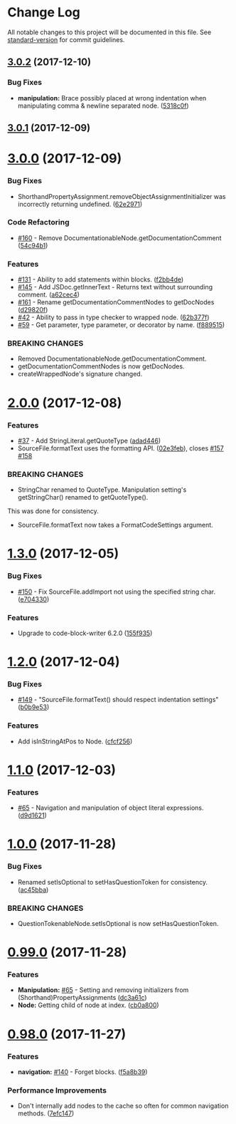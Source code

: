 # Change Log

All notable changes to this project will be documented in this file. See [standard-version](https://github.com/conventional-changelog/standard-version) for commit guidelines.

<a name="3.0.2"></a>
## [3.0.2](https://github.com/dsherret/ts-simple-ast/compare/3.0.1...3.0.2) (2017-12-10)


### Bug Fixes

* **manipulation:** Brace possibly placed at wrong indentation when manipulating comma & newline separated node. ([5318c0f](https://github.com/dsherret/ts-simple-ast/commit/5318c0f))



<a name="3.0.1"></a>
## [3.0.1](https://github.com/dsherret/ts-simple-ast/compare/3.0.0...3.0.1) (2017-12-09)



<a name="3.0.0"></a>
# [3.0.0](https://github.com/dsherret/ts-simple-ast/compare/2.0.0...3.0.0) (2017-12-09)


### Bug Fixes

* ShorthandPropertyAssignment.removeObjectAssignmentInitializer was incorrectly returning undefined. ([62e2971](https://github.com/dsherret/ts-simple-ast/commit/62e2971))


### Code Refactoring

* [#160](https://github.com/dsherret/ts-simple-ast/issues/160) - Remove DocumentationableNode.getDocumentationComment ([54c94b1](https://github.com/dsherret/ts-simple-ast/commit/54c94b1))


### Features

* [#131](https://github.com/dsherret/ts-simple-ast/issues/131) - Ability to add statements within blocks. ([f2bb4de](https://github.com/dsherret/ts-simple-ast/commit/f2bb4de))
* [#145](https://github.com/dsherret/ts-simple-ast/issues/145) - Add JSDoc.getInnerText - Returns text without surrounding comment. ([a62cec4](https://github.com/dsherret/ts-simple-ast/commit/a62cec4))
* [#161](https://github.com/dsherret/ts-simple-ast/issues/161) - Rename getDocumentationCommentNodes to getDocNodes ([d29820f](https://github.com/dsherret/ts-simple-ast/commit/d29820f))
* [#42](https://github.com/dsherret/ts-simple-ast/issues/42) - Ability to pass in type checker to wrapped node. ([62b377f](https://github.com/dsherret/ts-simple-ast/commit/62b377f))
* [#59](https://github.com/dsherret/ts-simple-ast/issues/59) - Get parameter, type parameter, or decorator by name. ([f889515](https://github.com/dsherret/ts-simple-ast/commit/f889515))


### BREAKING CHANGES

* Removed DocumentationableNode.getDocumentationComment.
* getDocumentationCommentNodes is now getDocNodes.
* createWrappedNode's signature changed.



<a name="2.0.0"></a>
# [2.0.0](https://github.com/dsherret/ts-simple-ast/compare/1.3.0...2.0.0) (2017-12-08)


### Features

* [#37](https://github.com/dsherret/ts-simple-ast/issues/37) - Add StringLiteral.getQuoteType ([adad446](https://github.com/dsherret/ts-simple-ast/commit/adad446))
* SourceFile.formatText uses the formatting API. ([02e3feb](https://github.com/dsherret/ts-simple-ast/commit/02e3feb)), closes [#157](https://github.com/dsherret/ts-simple-ast/issues/157) [#158](https://github.com/dsherret/ts-simple-ast/issues/158)


### BREAKING CHANGES

* StringChar renamed to QuoteType. Manipulation setting's getStringChar() renamed to getQuoteType().

This was done for consistency.
* SourceFile.formatText now takes a FormatCodeSettings argument.



<a name="1.3.0"></a>
# [1.3.0](https://github.com/dsherret/ts-simple-ast/compare/1.2.0...1.3.0) (2017-12-05)


### Bug Fixes

* [#150](https://github.com/dsherret/ts-simple-ast/issues/150) - Fix SourceFile.addImport not using the specified string char. ([e704330](https://github.com/dsherret/ts-simple-ast/commit/e704330))


### Features

* Upgrade to code-block-writer 6.2.0 ([155f935](https://github.com/dsherret/ts-simple-ast/commit/155f935))



<a name="1.2.0"></a>
# [1.2.0](https://github.com/dsherret/ts-simple-ast/compare/1.1.0...1.2.0) (2017-12-04)


### Bug Fixes

* [#149](https://github.com/dsherret/ts-simple-ast/issues/149) - "SourceFile.formatText() should respect indentation settings" ([b0b9e53](https://github.com/dsherret/ts-simple-ast/commit/b0b9e53))


### Features

* Add isInStringAtPos to Node. ([cfcf256](https://github.com/dsherret/ts-simple-ast/commit/cfcf256))



<a name="1.1.0"></a>
# [1.1.0](https://github.com/dsherret/ts-simple-ast/compare/1.0.0...1.1.0) (2017-12-03)


### Features

* [#65](https://github.com/dsherret/ts-simple-ast/issues/65) - Navigation and manipulation of object literal expressions. ([d9d1621](https://github.com/dsherret/ts-simple-ast/commit/d9d1621))



<a name="1.0.0"></a>
# [1.0.0](https://github.com/dsherret/ts-simple-ast/compare/0.99.0...1.0.0) (2017-11-28)


### Bug Fixes

* Renamed setIsOptional to setHasQuestionToken for consistency. ([ac45bba](https://github.com/dsherret/ts-simple-ast/commit/ac45bba))


### BREAKING CHANGES

* QuestionTokenableNode.setIsOptional is now setHasQuestionToken.



<a name="0.99.0"></a>
# [0.99.0](https://github.com/dsherret/ts-simple-ast/compare/0.98.0...0.99.0) (2017-11-28)


### Features

* **Manipulation:** [#65](https://github.com/dsherret/ts-simple-ast/issues/65) - Setting and removing initializers from (Shorthand)PropertyAssignments ([dc3a61c](https://github.com/dsherret/ts-simple-ast/commit/dc3a61c))
* **Node:** Getting child of node at index. ([cb0a800](https://github.com/dsherret/ts-simple-ast/commit/cb0a800))



<a name="0.98.0"></a>
# [0.98.0](https://github.com/dsherret/ts-simple-ast/compare/0.97.0...0.98.0) (2017-11-27)


### Features

* **navigation:** [#140](https://github.com/dsherret/ts-simple-ast/issues/140) - Forget blocks. ([f5a8b39](https://github.com/dsherret/ts-simple-ast/commit/f5a8b39))


### Performance Improvements

* Don't internally add nodes to the cache so often for common navigation methods. ([7efc147](https://github.com/dsherret/ts-simple-ast/commit/7efc147))
